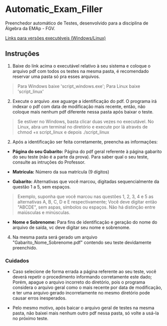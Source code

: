 # Automatic_Exam_Filler

Preenchedor automático de Testes, desenvolvido para a disciplina de Álgebra da EMAp - FGV.

[Links para versões executéveis (Windows/Linux)](https://gvmail-my.sharepoint.com/:f:/g/personal/b39398_fgv_edu_br/EoJvqAgni19GrqVXFWxrJMIB4JmN463Ywy1jpFWhLq-7mw?e=UHKXZ0)

## Instruções

1. Baixe do link acima o executável relativo à seu sistema e coloque o arquivo pdf com todos os testes na mesma pasta, é recomendado reservar uma pasta só pra esses arquivos.
> Para Windows baixe 'script_windows.exe'; Para Linux baixe 'script_linux'
2. Execute o arquivo .exe aguarge a identificação do pdf. O programa irá indexar o pdf com data de modificação mais recente, então, não coloque mais nenhum pdf diferente nessa pasta após baixar o teste.
>  Se estiver no Windows, basta clicar duas vezes no executável. 
No Linux, abra um terminal no diretório e execute por lá através de chmod +x script_linux e depois ./script_linux

2. Após a identificação ser feita corretamente, preencha as informações:

  - __Página do seu Gabarito:__ Página do pdf geral referente à página gabarito do seu teste (não é a parte da prova). Para saber qual o seu teste, consulte as intruções do Professor.
  
  - __Matrícula:__ Número da sua matrícula (9 dígitos)
  
  - __Gabarito:__ Alternativas que você marcou, digitadas sequencialmente da questão 1 a 5, sem espaços.
  
  > Exemplo, suponha que você marcou nas questões 1, 2, 3, 4 e 5 as alternativas A, B, C, D e E respectivamente; Você deve digitar então "ABCDE", sem aspas, símbolos ou espaços.
  > Não há distinção entre maiúsculas e minúsculas.
  
  - __Nome e Sobrenome:__ Para fins de identificação e geração do nome do arquivo de saída, vc deve digitar seu nome e sobrenome.
  
4. Na mesma pasta será gerado um arquivo "Gabarito_Nome_Sobrenome.pdf" contendo seu teste devidamente preenchido.

### Cuidados

 - Caso selecione de forma errada a página referente ao seu teste, você deverá repetir o procedimento informando corretamente este dado; Porém, apague o arquivo incorreto do diretório, pois o programa considera o arquivo geral como o mais recente por data de modificação, e ter uma arquivo gerado incorretamente no mesmo diretório pode causar erros inesperados.
 
 - Pelo mesmo motivo, após baicar o arquivo geral de testes na mesma pasta, não baixei mais nenhum outro pdf nessa pasta, só volte a usá-la no próximo teste.
 
 
 
